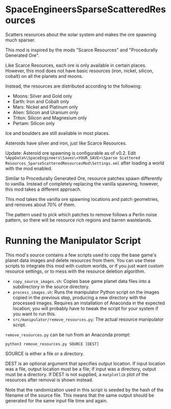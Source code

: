 # SpaceEngineersSparseScatteredResources
Scatters resources about the solar system and makes the ore spawning much sparser.

This mod is inspired by the mods "Scarce Resources" and "Procedurally Generated Ore".

Like Scarce Resources, each ore is only available in certain places. However, this mod does not have basic resources (iron, nickel, silicon, cobalt) on all the planets and moons.

Instead, the resources are distributed according to the following:

- Moons: Silver and Gold only
- Earth: Iron and Cobalt only
- Mars: Nickel and Platinum only
- Alien: Silicon and Uranium only
- Triton: Silicon and Magnesium only
- Pertam: Silicon only

Ice and boulders are still available in most places.

Asteroids have silver and iron, just like Scarce Resources. 

Update: Asteroid ore spawning is configurable as of v0.2. Edit `%AppData%\SpaceEngineers\Saves\<YOUR_SAVE>\Sparse Scattered Resources_SparseScatteredResourcesMod\Settings.xml` after loading a world with the mod enabled.

Similar to Procedurally Generated Ore, resource patches spawn differently to vanilla. Instead of completely replacing the vanilla spawning, however, this mod takes a different approach.

This mod takes the vanilla ore spawning locations and patch geometries, and removes about 70% of them. 

The pattern used to pick which patches to remove follows a Perlin noise pattern, so there will be resource rich regions and barren wastelands.

# Running the Manipulator Script

This mod's source contains a few scripts used to copy the base game's planet data images and delete resources from them. You can use these scripts to integrate this mod with custom worlds, or if you just want custom resource settings, or to mess with the resource deletion algorithm.

- `copy_source_images.sh`: Copies base game planet data files into a subdirectory in the source directory.
- `process_images.sh`: Runs the manipulator Python script on the images copied in the previous step, producing a new directory with the processed images. Requires an installation of Anaconda in the expected location; you will probably have to tweak the script for your system if you want to run this.
- `src/manipulator/remove_resources.py`: The actual resource manipulator script.

`remove_resources.py` can be run from an Anaconda prompt:

```
python3 remove_resources.py SOURCE [DEST]
```

SOURCE is either a file or a directory. 

DEST is an optional argument that specifies output location. If input location was a file, output location must be a file; if input was a directory, output must be a directory. If DEST is not supplied, a `matplotlib` plot of the resources after removal is shown instead.

Note that the randomization used in this script is seeded by the hash of the filename of the source file. This means that the same output should be generated for the same input file time and again.
